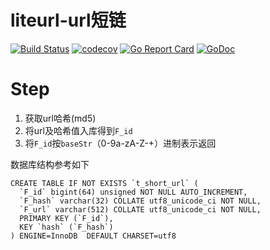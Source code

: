 # liteurl-url短链
[![Build Status](https://travis-ci.org/wusphinx/liteurl.svg?branch=master)](https://travis-ci.org/wusphinx/liteurl)
[![codecov](https://codecov.io/gh/wusphinx/liteurl/branch/master/graph/badge.svg)](https://codecov.io/gh/wusphinx/liteurl)
[![Go Report Card](https://goreportcard.com/badge/github.com/wusphinx/liteurl)](https://goreportcard.com/report/github.com/wusphinx/liteurl)
[![GoDoc](https://godoc.org/github.com/wusphinx/liteurl?status.svg)](https://godoc.org/github.com/wusphinx/liteurl)

# Step

1. 获取url哈希(md5)
2. 将url及哈希值入库得到`F_id`
3. 将`F_id`按`baseStr`（0-9a-zA-Z-+）进制表示返回

数据库结构参考如下

```
CREATE TABLE IF NOT EXISTS `t_short_url` (
  `F_id` bigint(64) unsigned NOT NULL AUTO_INCREMENT,
  `F_hash` varchar(32) COLLATE utf8_unicode_ci NOT NULL,
  `F_url` varchar(512) COLLATE utf8_unicode_ci NOT NULL,
  PRIMARY KEY (`F_id`),
  KEY `hash` (`F_hash`)
) ENGINE=InnoDB  DEFAULT CHARSET=utf8
```
